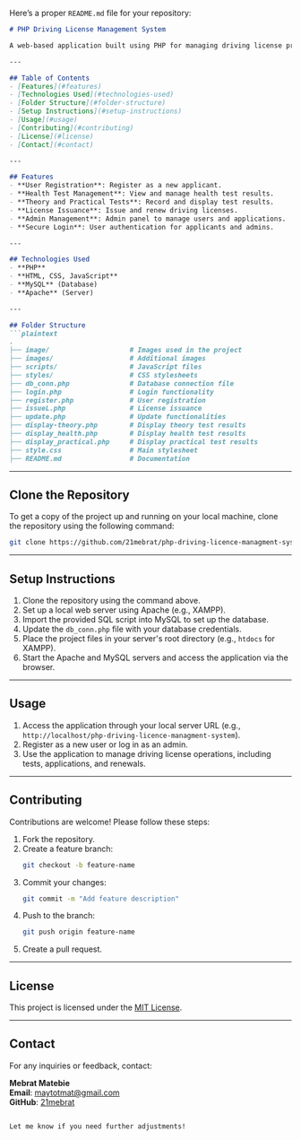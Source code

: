 Here’s a proper `README.md` file for your repository:

```markdown
# PHP Driving License Management System

A web-based application built using PHP for managing driving license processes, including application, health tests, practical tests, and license issuance.

---

## Table of Contents
- [Features](#features)
- [Technologies Used](#technologies-used)
- [Folder Structure](#folder-structure)
- [Setup Instructions](#setup-instructions)
- [Usage](#usage)
- [Contributing](#contributing)
- [License](#license)
- [Contact](#contact)

---

## Features
- **User Registration**: Register as a new applicant.
- **Health Test Management**: View and manage health test results.
- **Theory and Practical Tests**: Record and display test results.
- **License Issuance**: Issue and renew driving licenses.
- **Admin Management**: Admin panel to manage users and applications.
- **Secure Login**: User authentication for applicants and admins.

---

## Technologies Used
- **PHP**
- **HTML, CSS, JavaScript**
- **MySQL** (Database)
- **Apache** (Server)

---

## Folder Structure
```plaintext
.
├── image/                    # Images used in the project
├── images/                   # Additional images
├── scripts/                  # JavaScript files
├── styles/                   # CSS stylesheets
├── db_conn.php               # Database connection file
├── login.php                 # Login functionality
├── register.php              # User registration
├── issueL.php                # License issuance
├── update.php                # Update functionalities
├── display-theory.php        # Display theory test results
├── display_health.php        # Display health test results
├── display_practical.php     # Display practical test results
├── style.css                 # Main stylesheet
├── README.md                 # Documentation
```

---

## Clone the Repository
To get a copy of the project up and running on your local machine, clone the repository using the following command:

```bash
git clone https://github.com/21mebrat/php-driving-licence-managment-system.git
```

---

## Setup Instructions
1. Clone the repository using the command above.
2. Set up a local web server using Apache (e.g., XAMPP).
3. Import the provided SQL script into MySQL to set up the database.
4. Update the `db_conn.php` file with your database credentials.
5. Place the project files in your server's root directory (e.g., `htdocs` for XAMPP).
6. Start the Apache and MySQL servers and access the application via the browser.

---

## Usage
1. Access the application through your local server URL (e.g., `http://localhost/php-driving-licence-managment-system`).
2. Register as a new user or log in as an admin.
3. Use the application to manage driving license operations, including tests, applications, and renewals.

---

## Contributing
Contributions are welcome! Please follow these steps:

1. Fork the repository.
2. Create a feature branch:
   ```bash
   git checkout -b feature-name
   ```
3. Commit your changes:
   ```bash
   git commit -m "Add feature description"
   ```
4. Push to the branch:
   ```bash
   git push origin feature-name
   ```
5. Create a pull request.

---

## License
This project is licensed under the [MIT License](LICENSE).

---

## Contact
For any inquiries or feedback, contact:

**Mebrat Matebie**  
**Email**: maytotmat@gmail.com  
**GitHub**: [21mebrat](https://github.com/21mebrat)
```

Let me know if you need further adjustments!
